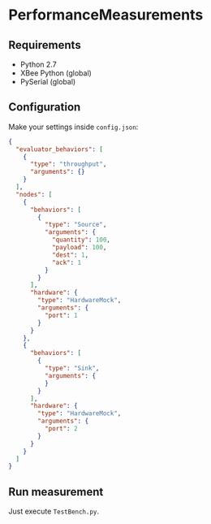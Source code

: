 # PerformanceMeasurements
## Requirements
* Python 2.7
* XBee Python (global)
* PySerial (global)

## Configuration
Make your settings inside `config.json`:
```json
{
  "evaluator_behaviors": [
    {
      "type": "throughput",
      "arguments": {}
    }
  ],
  "nodes": [
    {
      "behaviors": [
        {
          "type": "Source",
          "arguments": {
            "quantity": 100,
            "payload": 100,
            "dest": 1,
            "ack": 1
          }
        }
      ],
      "hardware": {
        "type": "HardwareMock",
        "arguments": {
          "port": 1
        }
      }
    },
    {
      "behaviors": [
        {
          "type": "Sink",
          "arguments": {
          }
        }
      ],
      "hardware": {
        "type": "HardwareMock",
        "arguments": {
          "port": 2
        }
      }
    }
  ]
}
```
## Run measurement
Just execute `TestBench.py`.


